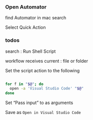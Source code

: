 
### Open Automator
find  Automator in mac search

Select Quick Action

### todos

search : Run Shell Script

workflow receives current : file or folder

Set the script action to the following

```bash

for f in "$@"; do
  open -a 'Visual Studio Code' "$@"
done

```

Set “Pass input” to as arguments

Save as `Open in Visual Studio Code`


